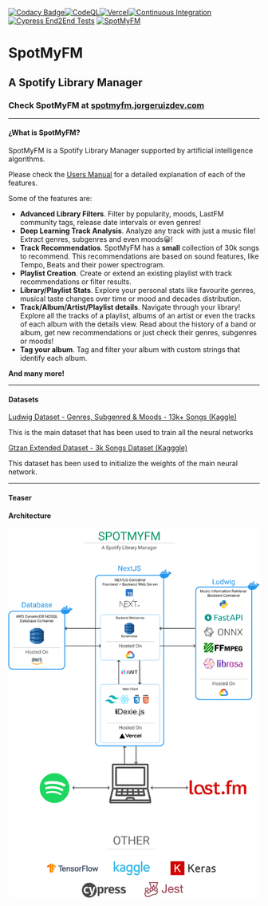 [![Codacy Badge](https://app.codacy.com/project/badge/Grade/59263c32ac374a6db9c9242d070040fd)](https://www.codacy.com/gh/JorgeRuizDev/SpotMyFM/dashboard?utm_source=github.com&utm_medium=referral&utm_content=JorgeRuizDev/SpotMyFM&utm_campaign=Badge_Grade)[![CodeQL](https://github.com/JorgeRuizDev/SpotMyFM/actions/workflows/codeql-analysis.yml/badge.svg)](https://github.com/JorgeRuizDev/SpotMyFM/actions/workflows/codeql-analysis.yml)[![Vercel](http://therealsujitk-vercel-badge.vercel.app/?app=spot-my-fm)](https://spotmyfm.jorgeruizdev.com/)[![Continuous Integration](https://github.com/JorgeRuizDev/SpotMyFM/actions/workflows/ci.yml/badge.svg)](https://github.com/JorgeRuizDev/SpotMyFM/actions/workflows/ci.yml)[![Cypress End2End Tests](https://github.com/JorgeRuizDev/SpotMyFM/actions/workflows/cypress.yml/badge.svg)](https://github.com/JorgeRuizDev/SpotMyFM/actions/workflows/cypress.yml)
[![SpotMyFM](https://img.shields.io/endpoint?url=https://dashboard.cypress.io/badge/simple/dx84qb&style=flat&logo=cypress)](https://dashboard.cypress.io/projects/dx84qb/runs)

# SpotMyFM

## A Spotify Library Manager

### Check SpotMyFM at [spotmyfm.jorgeruizdev.com](spotmyfm.jorgeruizdev.com)

<hr/>

#### ¿What is SpotMyFM?

SpotMyFM is a Spotify Library Manager supported by artificial intelligence algorithms.

Please check the [Users Manual](./Manual/es/readme.md) for a detailed explanation of each of the features.

Some of the features are:

- **Advanced Library Filters**. Filter by popularity, moods, LastFM community tags, release date intervals or even genres!
- **Deep Learning Track Analysis**. Analyze any track with just a music file! Extract genres, subgenres and even moods😀!
- **Track Recommendatios**. SpotMyFM has a **small** collection of 30k songs to recommend. This recommendations are based on sound features, like Tempo, Beats and their power spectrogram.
- **Playlist Creation**. Create or extend an existing playlist with track recommendations or filter results.
- **Library/Playlist Stats**. Explore your personal stats like favourite genres, musical taste changes over time or mood and decades distribution.
- **Track/Album/Artist/Playlist details**. Navigate through your library! Explore all the tracks of a playlist, albums of an artist or even the tracks of each album with the details view. Read about the history of a band or album, get new recommendations or just check their genres, subgenres or moods!
- **Tag your album**. Tag and filter your album with custom strings that identify each album.

**And many more!**

<hr/>

#### Datasets

[Ludwig Dataset - Genres, Subgenred & Moods - 13k+ Songs (Kaggle)](https://www.kaggle.com/datasets/jorgeruizdev/ludwig-music-dataset-moods-and-subgenres)

This is the main dataset that has been used to train all the neural networks

[Gtzan Extended Dataset - 3k Songs Dataset (Kagggle)](https://www.kaggle.com/datasets/jorgeruizdev/gtzan-extended-wav)

This dataset has been used to initialize the weights of the main neural network.

<hr/>

#### Teaser

#### Architecture

![Poster](Docs/image.png)
